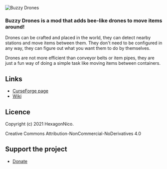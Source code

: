 
![Buzzy Drones](https://imgur.com/0wsNOcq.png)

### Buzzy Drones is a mod that adds bee-like drones to move items around!

Drones can be crafted and placed in the world, they can detect nearby stations and move items between them.
They don't need to be configured in any way, they can figure out what you want them to do by themselves.

Drones are not more efficient than conveyor belts or item pipes, they are just a fun way of doing a simple task like moving items between containers.

## Links

* [CurseForge page](https://www.curseforge.com/minecraft/mc-mods/buzzy-drones)
* [Wiki](https://github.com/HexagonNico/BuzzyDrones/wiki)

## Licence

Copyright (c) 2021 HexagonNico.

Creative Commons Attribution-NonCommercial-NoDerivatives 4.0

## Support the project

* [Donate](https://www.paypal.com/donate/?return=https://www.curseforge.com/projects/460283&cn=Add+special+instructions+to+the+addon+author()&business=nico.hex6%40gmail.com&bn=PP-DonationsBF:btn_donateCC_LG.gif:NonHosted&cancel_return=https://www.curseforge.com/projects/460283&lc=US&item_name=Buzzy+Drones+(from+curseforge.com)&cmd=_donations&rm=1&no_shipping=1&currency_code=USD)

